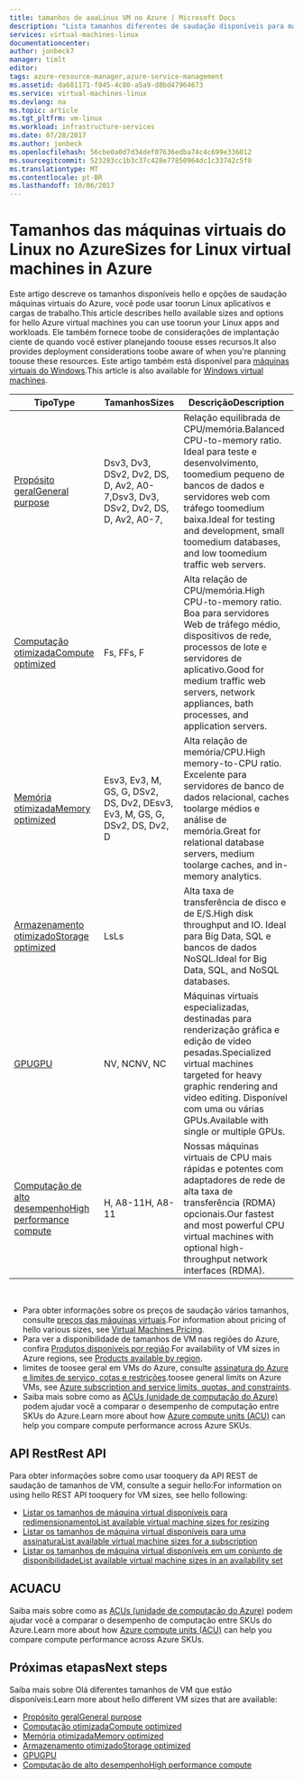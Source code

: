 ```yaml
---
title: tamanhos de aaaLinux VM no Azure | Microsoft Docs
description: "Lista tamanhos diferentes de saudação disponíveis para máquinas virtuais Linux no Azure."
services: virtual-machines-linux
documentationcenter: 
author: jonbeck7
manager: timlt
editor: 
tags: azure-resource-manager,azure-service-management
ms.assetid: da681171-f045-4c80-a5a9-d8bd47964673
ms.service: virtual-machines-linux
ms.devlang: na
ms.topic: article
ms.tgt_pltfrm: vm-linux
ms.workload: infrastructure-services
ms.date: 07/28/2017
ms.author: jonbeck
ms.openlocfilehash: 56cbe0a0d7d34def07636edba74c4c699e336012
ms.sourcegitcommit: 523283cc1b3c37c428e77850964dc1c33742c5f0
ms.translationtype: MT
ms.contentlocale: pt-BR
ms.lasthandoff: 10/06/2017
---
```

# <a name="sizes-for-linux-virtual-machines-in-azure"></a><span data-ttu-id="4fb17-103">Tamanhos das máquinas virtuais do Linux no Azure</span><span class="sxs-lookup"><span data-stu-id="4fb17-103">Sizes for Linux virtual machines in Azure</span></span>
<span data-ttu-id="4fb17-104">Este artigo descreve os tamanhos disponíveis hello e opções de saudação máquinas virtuais do Azure, você pode usar toorun Linux aplicativos e cargas de trabalho.</span><span class="sxs-lookup"><span data-stu-id="4fb17-104">This article describes hello available sizes and options for hello Azure virtual machines you can use toorun your Linux apps and workloads.</span></span> <span data-ttu-id="4fb17-105">Ele também fornece toobe de considerações de implantação ciente de quando você estiver planejando toouse esses recursos.</span><span class="sxs-lookup"><span data-stu-id="4fb17-105">It also provides deployment considerations toobe aware of when you're planning toouse these resources.</span></span> <span data-ttu-id="4fb17-106">Este artigo também está disponível para [máquinas virtuais do Windows](../windows/sizes.md?toc=%2fazure%2fvirtual-machines%2fwindows%2ftoc.json).</span><span class="sxs-lookup"><span data-stu-id="4fb17-106">This article is also available for [Windows virtual machines](../windows/sizes.md?toc=%2fazure%2fvirtual-machines%2fwindows%2ftoc.json).</span></span>


| <span data-ttu-id="4fb17-107">Tipo</span><span class="sxs-lookup"><span data-stu-id="4fb17-107">Type</span></span>                     | <span data-ttu-id="4fb17-108">Tamanhos</span><span class="sxs-lookup"><span data-stu-id="4fb17-108">Sizes</span></span>           |    <span data-ttu-id="4fb17-109">Descrição</span><span class="sxs-lookup"><span data-stu-id="4fb17-109">Description</span></span>       |
|--------------------------|-------------------|------------------------------------------------------------------------------------------------------------------------------------|
| [<span data-ttu-id="4fb17-110">Propósito geral</span><span class="sxs-lookup"><span data-stu-id="4fb17-110">General purpose</span></span>](sizes-general.md)          | <span data-ttu-id="4fb17-111">Dsv3, Dv3, DSv2, Dv2, DS, D, Av2, A0-7,</span><span class="sxs-lookup"><span data-stu-id="4fb17-111">Dsv3, Dv3, DSv2, Dv2, DS, D, Av2, A0-7,</span></span>  | <span data-ttu-id="4fb17-112">Relação equilibrada de CPU/memória.</span><span class="sxs-lookup"><span data-stu-id="4fb17-112">Balanced CPU-to-memory ratio.</span></span> <span data-ttu-id="4fb17-113">Ideal para teste e desenvolvimento, toomedium pequeno de bancos de dados e servidores web com tráfego toomedium baixa.</span><span class="sxs-lookup"><span data-stu-id="4fb17-113">Ideal for testing and development, small toomedium databases, and low toomedium traffic web servers.</span></span> |
| [<span data-ttu-id="4fb17-114">Computação otimizada</span><span class="sxs-lookup"><span data-stu-id="4fb17-114">Compute optimized</span></span>](sizes-compute.md)        | <span data-ttu-id="4fb17-115">Fs, F</span><span class="sxs-lookup"><span data-stu-id="4fb17-115">Fs, F</span></span>             | <span data-ttu-id="4fb17-116">Alta relação de CPU/memória.</span><span class="sxs-lookup"><span data-stu-id="4fb17-116">High CPU-to-memory ratio.</span></span> <span data-ttu-id="4fb17-117">Boa para servidores Web de tráfego médio, dispositivos de rede, processos de lote e servidores de aplicativo.</span><span class="sxs-lookup"><span data-stu-id="4fb17-117">Good for medium traffic web servers, network appliances, bath processes, and application servers.</span></span>        |
| [<span data-ttu-id="4fb17-118">Memória otimizada</span><span class="sxs-lookup"><span data-stu-id="4fb17-118">Memory optimized</span></span>](sizes-memory.md)         | <span data-ttu-id="4fb17-119">Esv3, Ev3, M, GS, G, DSv2, DS, Dv2, D</span><span class="sxs-lookup"><span data-stu-id="4fb17-119">Esv3, Ev3, M, GS, G, DSv2, DS, Dv2, D</span></span>   | <span data-ttu-id="4fb17-120">Alta relação de memória/CPU.</span><span class="sxs-lookup"><span data-stu-id="4fb17-120">High memory-to-CPU ratio.</span></span> <span data-ttu-id="4fb17-121">Excelente para servidores de banco de dados relacional, caches toolarge médios e análise de memória.</span><span class="sxs-lookup"><span data-stu-id="4fb17-121">Great for relational database servers, medium toolarge caches, and in-memory analytics.</span></span>                 |
| [<span data-ttu-id="4fb17-122">Armazenamento otimizado</span><span class="sxs-lookup"><span data-stu-id="4fb17-122">Storage optimized</span></span>](sizes-storage.md)        | <span data-ttu-id="4fb17-123">Ls</span><span class="sxs-lookup"><span data-stu-id="4fb17-123">Ls</span></span>                | <span data-ttu-id="4fb17-124">Alta taxa de transferência de disco e de E/S.</span><span class="sxs-lookup"><span data-stu-id="4fb17-124">High disk throughput and IO.</span></span> <span data-ttu-id="4fb17-125">Ideal para Big Data, SQL e bancos de dados NoSQL.</span><span class="sxs-lookup"><span data-stu-id="4fb17-125">Ideal for Big Data, SQL, and NoSQL databases.</span></span>                                                         |
| [<span data-ttu-id="4fb17-126">GPU</span><span class="sxs-lookup"><span data-stu-id="4fb17-126">GPU</span></span>](sizes-gpu.md)            | <span data-ttu-id="4fb17-127">NV, NC</span><span class="sxs-lookup"><span data-stu-id="4fb17-127">NV, NC</span></span>            | <span data-ttu-id="4fb17-128">Máquinas virtuais especializadas, destinadas para renderização gráfica e edição de vídeo pesadas.</span><span class="sxs-lookup"><span data-stu-id="4fb17-128">Specialized virtual machines targeted for heavy graphic rendering and video editing.</span></span> <span data-ttu-id="4fb17-129">Disponível com uma ou várias GPUs.</span><span class="sxs-lookup"><span data-stu-id="4fb17-129">Available with single or multiple GPUs.</span></span>       |
| [<span data-ttu-id="4fb17-130">Computação de alto desempenho</span><span class="sxs-lookup"><span data-stu-id="4fb17-130">High performance compute</span></span>](sizes-hpc.md) | <span data-ttu-id="4fb17-131">H, A8-11</span><span class="sxs-lookup"><span data-stu-id="4fb17-131">H, A8-11</span></span>          | <span data-ttu-id="4fb17-132">Nossas máquinas virtuais de CPU mais rápidas e potentes com adaptadores de rede de alta taxa de transferência (RDMA) opcionais.</span><span class="sxs-lookup"><span data-stu-id="4fb17-132">Our fastest and most powerful CPU virtual machines with optional high-throughput network interfaces (RDMA).</span></span> 

<br>

- <span data-ttu-id="4fb17-133">Para obter informações sobre os preços de saudação vários tamanhos, consulte [preços das máquinas virtuais](https://azure.microsoft.com/pricing/details/virtual-machines/#Linux).</span><span class="sxs-lookup"><span data-stu-id="4fb17-133">For information about pricing of hello various sizes, see [Virtual Machines Pricing](https://azure.microsoft.com/pricing/details/virtual-machines/#Linux).</span></span> 
- <span data-ttu-id="4fb17-134">Para ver a disponibilidade de tamanhos de VM nas regiões do Azure, confira [Produtos disponíveis por região](https://azure.microsoft.com/regions/services/).</span><span class="sxs-lookup"><span data-stu-id="4fb17-134">For availability of VM sizes in Azure regions, see [Products available by region](https://azure.microsoft.com/regions/services/).</span></span>
- <span data-ttu-id="4fb17-135">limites de toosee geral em VMs do Azure, consulte [assinatura do Azure e limites de serviço, cotas e restrições](../../azure-subscription-service-limits.md).</span><span class="sxs-lookup"><span data-stu-id="4fb17-135">toosee general limits on Azure VMs, see [Azure subscription and service limits, quotas, and constraints](../../azure-subscription-service-limits.md).</span></span>
- <span data-ttu-id="4fb17-136">Saiba mais sobre como as [ACUs (unidade de computação do Azure)](../windows/acu.md) podem ajudar você a comparar o desempenho de computação entre SKUs do Azure.</span><span class="sxs-lookup"><span data-stu-id="4fb17-136">Learn more about how [Azure compute units (ACU)](../windows/acu.md) can help you compare compute performance across Azure SKUs.</span></span>


## <a name="rest-api"></a><span data-ttu-id="4fb17-137">API Rest</span><span class="sxs-lookup"><span data-stu-id="4fb17-137">Rest API</span></span>

<span data-ttu-id="4fb17-138">Para obter informações sobre como usar tooquery da API REST de saudação de tamanhos de VM, consulte a seguir hello:</span><span class="sxs-lookup"><span data-stu-id="4fb17-138">For information on using hello REST API tooquery for VM sizes, see hello following:</span></span>

- [<span data-ttu-id="4fb17-139">Listar os tamanhos de máquina virtual disponíveis para redimensionamento</span><span class="sxs-lookup"><span data-stu-id="4fb17-139">List available virtual machine sizes for resizing</span></span>](https://docs.microsoft.com/rest/api/compute/virtualmachines/virtualmachines-list-sizes-for-resizing)
- [<span data-ttu-id="4fb17-140">Listar os tamanhos de máquina virtual disponíveis para uma assinatura</span><span class="sxs-lookup"><span data-stu-id="4fb17-140">List available virtual machine sizes for a subscription</span></span>](https://docs.microsoft.com/rest/api/compute/virtualmachines/virtualmachines-list-sizes-region)
- [<span data-ttu-id="4fb17-141">Listar os tamanhos de máquina virtual disponíveis em um conjunto de disponibilidade</span><span class="sxs-lookup"><span data-stu-id="4fb17-141">List available virtual machine sizes in an availability set</span></span>](
https://docs.microsoft.com/rest/api/compute/virtualmachines/virtualmachines-list-sizes-availability-set)

## <a name="acu"></a><span data-ttu-id="4fb17-142">ACU</span><span class="sxs-lookup"><span data-stu-id="4fb17-142">ACU</span></span>

<span data-ttu-id="4fb17-143">Saiba mais sobre como as [ACUs (unidade de computação do Azure)](acu.md) podem ajudar você a comparar o desempenho de computação entre SKUs do Azure.</span><span class="sxs-lookup"><span data-stu-id="4fb17-143">Learn more about how [Azure compute units (ACU)](acu.md) can help you compare compute performance across Azure SKUs.</span></span>

## <a name="next-steps"></a><span data-ttu-id="4fb17-144">Próximas etapas</span><span class="sxs-lookup"><span data-stu-id="4fb17-144">Next steps</span></span>

<span data-ttu-id="4fb17-145">Saiba mais sobre Olá diferentes tamanhos de VM que estão disponíveis:</span><span class="sxs-lookup"><span data-stu-id="4fb17-145">Learn more about hello different VM sizes that are available:</span></span>
- [<span data-ttu-id="4fb17-146">Propósito geral</span><span class="sxs-lookup"><span data-stu-id="4fb17-146">General purpose</span></span>](sizes-general.md)
- [<span data-ttu-id="4fb17-147">Computação otimizada</span><span class="sxs-lookup"><span data-stu-id="4fb17-147">Compute optimized</span></span>](sizes-compute.md)
- [<span data-ttu-id="4fb17-148">Memória otimizada</span><span class="sxs-lookup"><span data-stu-id="4fb17-148">Memory optimized</span></span>](sizes-memory.md)
- [<span data-ttu-id="4fb17-149">Armazenamento otimizado</span><span class="sxs-lookup"><span data-stu-id="4fb17-149">Storage optimized</span></span>](sizes-storage.md)
- [<span data-ttu-id="4fb17-150">GPU</span><span class="sxs-lookup"><span data-stu-id="4fb17-150">GPU</span></span>](sizes-gpu.md)
- [<span data-ttu-id="4fb17-151">Computação de alto desempenho</span><span class="sxs-lookup"><span data-stu-id="4fb17-151">High performance compute</span></span>](sizes-hpc.md)



